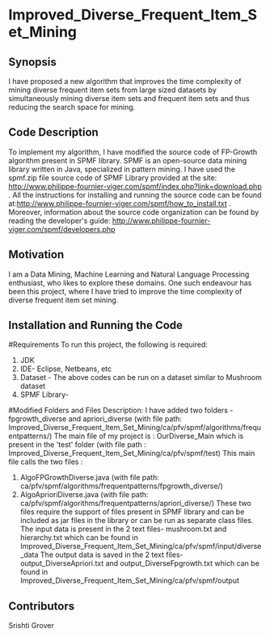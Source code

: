 # Improved_Diverse_Frequent_Item_Set_Mining

## Synopsis
 I have proposed a new algorithm that improves the time complexity of mining diverse frequent item sets from large sized datasets by simultaneously mining diverse item sets and frequent item sets and thus reducing the search space for mining.

## Code Description

To implement my algorithm, I have modified the source code of FP-Growth algorithm present in SPMF library. SPMF is an open-source data mining library written in Java, specialized in pattern mining. I have used the spmf.zip file source code of SPMF Library provided at the site: http://www.philippe-fournier-viger.com/spmf/index.php?link=download.php .
All the instructions for installing and running the source code can be found at:http://www.philippe-fournier-viger.com/spmf/how_to_install.txt . Moreover, information about the source code organization can be found by reading the developer's guide: http://www.philippe-fournier-viger.com/spmf/developers.php

## Motivation

I am a Data Mining, Machine Learning and Natural Language Processing enthusiast, who likes to explore these domains. One such endeavour has been this project, where I have tried to improve the time complexity of diverse frequent item set mining.

## Installation and Running the Code

#Requirements
To run this project, the following is required:
1) JDK
2) IDE- Eclipse, Netbeans, etc
3) Dataset - The above codes can be run on a dataset similar to Mushroom dataset 
4) SPMF Library- 

#Modified Folders and Files Description:
I have added two folders - fpgrowth_diverse and apriori_diverse (with file path: Improved_Diverse_Frequent_Item_Set_Mining/ca/pfv/spmf/algorithms/frequentpatterns/)
The main file of my project is : OurDiverse_Main which is present in the 'test' folder (with file path : Improved_Diverse_Frequent_Item_Set_Mining/ca/pfv/spmf/test)
This main file calls the two files :
1. AlgoFPGrowthDiverse.java (with file path: ca/pfv/spmf/algorithms/frequentpatterns/fpgrowth_diverse/) 
2. AlgoAprioriDiverse.java (with file path: ca/pfv/spmf/algorithms/frequentpatterns/apriori_diverse/)
These two files require the support of files present in SPMF library and can be included as jar files in the library or can be run as separate class files. 
The input data is present in the 2 text files- mushroom.txt and hierarchy.txt which can be found in  Improved_Diverse_Frequent_Item_Set_Mining/ca/pfv/spmf/input/diverse_data
The output data is saved in the 2 text files- output_DiverseApriori.txt and output_DiverseFpgrowth.txt which can be found in  Improved_Diverse_Frequent_Item_Set_Mining/ca/pfv/spmf/output

## Contributors

Srishti Grover
